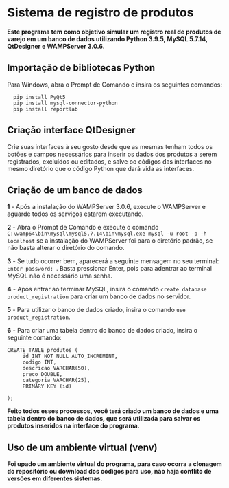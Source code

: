 # Sistema de registro de produtos
<b>Este programa tem como objetivo simular um registro real de produtos de varejo em um banco de dados utilizando Python 3.9.5, MySQL 5.7.14, QtDesigner e WAMPServer 3.0.6.</b>

## Importação de bibliotecas Python
Para Windows, abra o Prompt de Comando e insira os seguintes comandos:
```
  pip install PyQt5
  pip install mysql-connector-python
  pip install reportlab
```

## Criação interface QtDesigner
Crie suas interfaces à seu gosto desde que as mesmas tenham todos os botões e campos necessários para inserir os dados dos produtos a serem registrados, excluídos ou editados, e salve oo códigos das interfaces no mesmo diretório que o código Python que dará vida as interfaces.

## Criação de um banco de dados
<b>1</b> - Após a instalação do WAMPServer 3.0.6, execute o WAMPServer e aguarde todos os serviços estarem executando.</br>

<b>2</b> - Abra o Prompt de Comando e execute o comando ```C:\wamp64\bin\mysql\mysql5.7.14\bin\mysql.exe mysql -u root -p -h localhost``` se a instalação do WAMPServer foi para o diretório padrão, se não basta alterar o diretório do comando.</br>

<b>3</b> - Se tudo ocorrer bem, aparecerá a seguinte mensagem no seu terminal: ```Enter password: ```. Basta pressionar Enter, pois para adentrar ao terminal MySQL não é necessário uma senha.</br>

<b>4</b> - Após entrar ao terminar MySQL, insira o comando ```create database product_registration``` para criar um banco de dados no servidor.</br>

<b>5</b> - Para utilizar o banco de dados criado, insira o comando ```use product_registration```.</br>

<b>6</b> - Para criar uma tabela dentro do banco de dados criado, insira o seguinte comando:
```
CREATE TABLE produtos (
     id INT NOT NULL AUTO_INCREMENT,
     codigo INT,
     descricao VARCHAR(50),
     preco DOUBLE,
     categoria VARCHAR(25),
     PRIMARY KEY (id)

);
```
<b>Feito todos esses processos, você terá criado um banco de dados e uma tabela dentro do banco de dados, que será utilizada para salvar os produtos inseridos na interface do programa.</b>

## Uso de um ambiente virtual (venv)
<b>Foi upado um ambiente virtual do programa, para caso ocorra a clonagem do repositório ou download dos códigos para uso, não haja conflito de versões em diferentes sistemas.</b>
